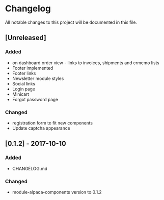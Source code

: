 # Changelog
All notable changes to this project will be documented in this file.

## [Unreleased]
### Added
 - on dashboard order view - links to invoices, shipments and crmemo lists
 - Footer implemented
 - Footer links
 - Newsletter module styles
 - Social links
 - Login page
 - Minicart
 - Forgot password page

 ### Changed
  - registration form to fit new components
  - Update captcha appearance

## [0.1.2] - 2017-10-10
### Added
 - CHANGELOG.md

### Changed
 - module-alpaca-components version to 0.1.2
